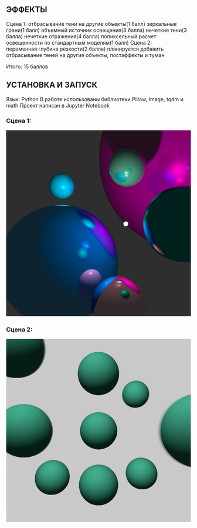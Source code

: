 ## ЭФФЕКТЫ
Сцена 1:
    отбрасывание тени на другие объекты(1 балл)
    зеркальные грани(1 балл)
    объемный источник освещения(3 балла)
    нечеткие тени(3 балла)
    нечеткие отражения(4 балла)
    попиксельный расчет освещенности по стандартным моделям(1 балл)
  Сцена 2:  
    переменная глубина резкости(2 балла)
    планируется добавить отбрасывание теней на другие объекты, постэффекты и туман
  
  Итого: 15 баллов
  
## УСТАНОВКА И ЗАПУСК
   Язык: Python
   В работе использованы библиотеки Pillow, Image, tqdm и math
   Проект написан в Jupyter Notebook
   
### Сцена 1:
  ![N|Solid](main_13.12.20_final/Scene1.png)
### Сцена 2:
  ![N|Solid](main_13.12.20_final/Scene2.png)
   
